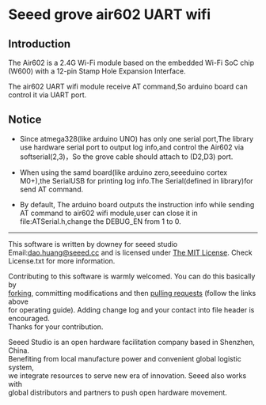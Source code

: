 # Seeed grove air602 UART wifi

## Introduction
The Air602 is a 2.4G Wi-Fi module based on the embedded Wi-Fi SoC chip (W600) with a  12-pin Stamp Hole Expansion Interface. 

The air602 UART wifi module receive AT command,So arduino board can control it via UART port.  

## Notice
* Since atmega328(like arduino UNO) has only one serial port,The library use hardware serial port to output log info,and control the Air602 via softserial(2,3)，So the grove cable should attach to (D2,D3) port.  

* When using the samd board(like arduino zero,seeeduino cortex M0+),the SerialUSB for printing log info.The Serial(defined in library)for send AT command.  

* By default, The arduino board outputs the instruction info while sending AT command to air602 wifi module,user can close it in file:ATSerial.h,change the DEBUG_EN from 1 to 0.

***
This software is written by downey  for seeed studio<br>
Email:dao.huang@seeed.cc
and is licensed under [The MIT License](http://opensource.org/licenses/mit-license.php). Check License.txt for more information.<br>

Contributing to this software is warmly welcomed. You can do this basically by<br>
[forking](https://help.github.com/articles/fork-a-repo), committing modifications and then [pulling requests](https://help.github.com/articles/using-pull-requests) (follow the links above<br>
for operating guide). Adding change log and your contact into file header is encouraged.<br>
Thanks for your contribution.

Seeed Studio is an open hardware facilitation company based in Shenzhen, China. <br>
Benefiting from local manufacture power and convenient global logistic system, <br>
we integrate resources to serve new era of innovation. Seeed also works with <br>
global distributors and partners to push open hardware movement.<br>



